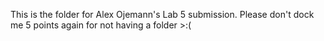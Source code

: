 This is the folder for Alex Ojemann's Lab 5 submission. Please don't dock me 5 points again for not having a folder >:(
